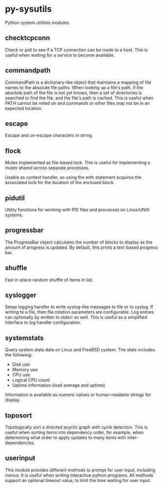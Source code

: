 # py-sysutils

Python system utilities modules.

## checktcpconn

Check or poll to see if a TCP connection can be made to a host.  This is useful when waiting for a service to become available.

## commandpath

CommandPath is a dictionary-like object that maintains a mapping of file names to the absolute file paths.  When looking up a file's path, if the absolute path of the file is not yet known, then a set of directories is searched to find the file, and the file's path is cached.  This is useful when PATH cannot be relied on and commands or other files may not be in an expected location.

## escape

Escape and un-escape characters in string.

## flock

Mutex implemented as file-based lock.  This is useful for implementing a mutex shared across separate processes.

Usable as context handler, so using the with statement acquires the associated lock for the duration of the enclosed block.

## pidutil

Utility functions for working with PID files and processes on Linux/UNIX systems.

## progressbar

The ProgressBar object calculates the number of blocks to display as the amount of progress is updated.  By default, this prints a text-based progress bar.

## shuffle

Fast in-place random shuffle of items in list.

## syslogger

Setup logging handler to write syslog-like messages to file or to syslog.  If writing to a file, then file rotation parameters are configurable.  Log entries can optionally by written to stderr as well.  This is useful as a simplified interface to log handler configuration.

## systemstats

Query system stats data on Linux and FreeBSD system.  The stats includes the following:

- Disk use
- Memory use
- CPU use
- Logical CPU count
- Uptime information (load average and uptime)

Information is available as numeric values or human-readable strings for display.

## toposort

Topologically sort a directed acyclic graph with cycle detection.  This is useful when sorting items into dependency order, for example, when determining what order to apply updates to many items with inter-dependencies.


## userinput

This module provides different methods to prompt for user input, including menus.  It is useful when writing interactive python programs.  All methods support an optional timeout value, to limit the time waiting for user input.
